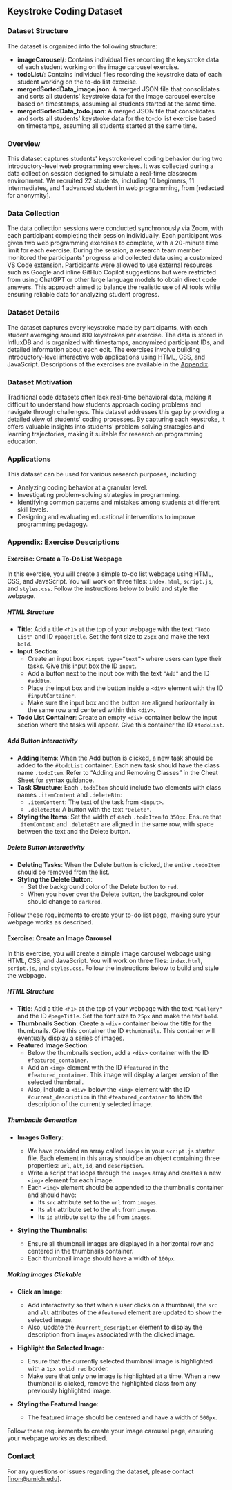 ## Keystroke Coding Dataset

### Dataset Structure

The dataset is organized into the following structure:

- **imageCarousel/**: Contains individual files recording the keystroke data of each student working on the image carousel exercise.
- **todoList/**: Contains individual files recording the keystroke data of each student working on the to-do list exercise.
- **mergedSortedData_image.json**: A merged JSON file that consolidates and sorts all students' keystroke data for the image carousel exercise based on timestamps, assuming all students started at the same time.
- **mergedSortedData_todo.json**: A merged JSON file that consolidates and sorts all students' keystroke data for the to-do list exercise based on timestamps, assuming all students started at the same time.

### Overview
This dataset captures students' keystroke-level coding behavior during two introductory-level web programming exercises. It was collected during a data collection session designed to simulate a real-time classroom environment. We recruited 22 students, including 10 beginners, 11 intermediates, and 1 advanced student in web programming, from [redacted for anonymity].

### Data Collection
The data collection sessions were conducted synchronously via Zoom, with each participant completing their session individually. Each participant was given two web programming exercises to complete, with a 20-minute time limit for each exercise. During the session, a research team member monitored the participants' progress and collected data using a customized VS Code extension. Participants were allowed to use external resources such as Google and inline GitHub Copilot suggestions but were restricted from using ChatGPT or other large language models to obtain direct code answers. This approach aimed to balance the realistic use of AI tools while ensuring reliable data for analyzing student progress.

### Dataset Details
The dataset captures every keystroke made by participants, with each student averaging around 810 keystrokes per exercise. The data is stored in InfluxDB and is organized with timestamps, anonymized participant IDs, and detailed information about each edit. The exercises involve building introductory-level interactive web applications using HTML, CSS, and JavaScript. Descriptions of the exercises are available in the [Appendix](#exercise-descriptions).

### Dataset Motivation
Traditional code datasets often lack real-time behavioral data, making it difficult to understand how students approach coding problems and navigate through challenges. This dataset addresses this gap by providing a detailed view of students' coding processes. By capturing each keystroke, it offers valuable insights into students' problem-solving strategies and learning trajectories, making it suitable for research on programming education.

### Applications
This dataset can be used for various research purposes, including:
- Analyzing coding behavior at a granular level.
- Investigating problem-solving strategies in programming.
- Identifying common patterns and mistakes among students at different skill levels.
- Designing and evaluating educational interventions to improve programming pedagogy.

### Appendix: Exercise Descriptions <a id="exercise-descriptions"></a>

#### Exercise: Create a To-Do List Webpage <a id="todo"></a>
In this exercise, you will create a simple to-do list webpage using HTML, CSS, and JavaScript. You will work on three files: `index.html`, `script.js`, and `styles.css`. Follow the instructions below to build and style the webpage.

##### HTML Structure
- **Title**: Add a title `<h1>` at the top of your webpage with the text `"Todo List"` and ID `#pageTitle`. Set the font size to `25px` and make the text `bold`.
- **Input Section**:
  - Create an input box `<input type=“text”>` where users can type their tasks. Give this input box the ID `input`.
  - Add a button next to the input box with the text `"Add"` and the ID `#addBtn`.
  - Place the input box and the button inside a `<div>` element with the ID `#inputContainer`.
  - Make sure the input box and the button are aligned horizontally in the same row and centered within this `<div>`.
- **Todo List Container**: Create an empty `<div>` container below the input section where the tasks will appear. Give this container the ID `#todoList`.

##### Add Button Interactivity
- **Adding Items**: When the Add button is clicked, a new task should be added to the `#todoList` container. Each new task should have the class name `.todoItem`. Refer to “Adding and Removing Classes” in the Cheat Sheet for syntax guidance.
- **Task Structure**: Each `.todoItem` should include two elements with class names `.itemContent` and `.deleteBtn`:
  - `.itemContent`: The text of the task from `<input>`.
  - `.deleteBtn`: A button with the text `"Delete"`.
- **Styling the Items**: Set the width of each `.todoItem` to `350px`. Ensure that `.itemContent` and `.deleteBtn` are aligned in the same row, with space between the text and the Delete button.

##### Delete Button Interactivity
- **Deleting Tasks**: When the Delete button is clicked, the entire `.todoItem` should be removed from the list.
- **Styling the Delete Button**:
  - Set the background color of the Delete button to `red`.
  - When you hover over the Delete button, the background color should change to `darkred`.

Follow these requirements to create your to-do list page, making sure your webpage works as described.

#### Exercise: Create an Image Carousel <a id="image"></a>
In this exercise, you will create a simple image carousel webpage using HTML, CSS, and JavaScript. You will work on three files: `index.html`, `script.js`, and `styles.css`. Follow the instructions below to build and style the webpage.

##### HTML Structure
- **Title**: Add a title `<h1>` at the top of your webpage with the text `"Gallery"` and the ID `#pageTitle`. Set the font size to `25px` and make the text `bold`.
- **Thumbnails Section**: Create a `<div>` container below the title for the thumbnails. Give this container the ID `#thumbnails`. This container will eventually display a series of images.
- **Featured Image Section**:
  - Below the thumbnails section, add a `<div>` container with the ID `#featured_container`.
  - Add an `<img>` element with the ID `#featured` in the `#featured_container`. This image will display a larger version of the selected thumbnail.
  - Also, include a `<div>` below the `<img>` element with the ID `#current_description` in the `#featured_container` to show the description of the currently selected image.

##### Thumbnails Generation
- **Images Gallery**:
  - We have provided an array called `images` in your `script.js` starter file. Each element in this array should be an object containing three properties: `url`, `alt`, `id`, and `description`.
  - Write a script that loops through the `images` array and creates a new `<img>` element for each image.
  - Each `<img>` element should be appended to the thumbnails container and should have:
    - Its `src` attribute set to the `url` from `images`.
    - Its `alt` attribute set to the `alt` from `images`.
    - Its `id` attribute set to the `id` from `images`.

- **Styling the Thumbnails**:
  - Ensure all thumbnail images are displayed in a horizontal row and centered in the thumbnails container.
  - Each thumbnail image should have a width of `100px`.

##### Making Images Clickable
- **Click an Image**:
  - Add interactivity so that when a user clicks on a thumbnail, the `src` and `alt` attributes of the `#featured` element are updated to show the selected image.
  - Also, update the `#current_description` element to display the description from `images` associated with the clicked image.

- **Highlight the Selected Image**:
  - Ensure that the currently selected thumbnail image is highlighted with a `1px solid red` border.
  - Make sure that only one image is highlighted at a time. When a new thumbnail is clicked, remove the highlighted class from any previously highlighted image.

- **Styling the Featured Image**:
  - The featured image should be centered and have a width of `500px`.

Follow these requirements to create your image carousel page, ensuring your webpage works as described.

### Contact
For any questions or issues regarding the dataset, please contact [inon@umich.edu].
